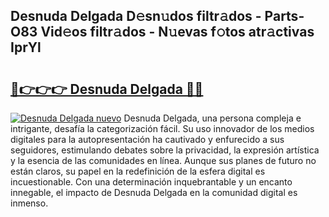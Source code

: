 ## Desnuda Delgada D𝚎sn𝚞dos filtr𝚊dos - Parts-O83 Vid𝚎os filtr𝚊dos - N𝚞evas f𝚘tos atr𝚊ctivas IprYl

# <h2><a href="http://mb6ujb.tromn.icu/?c=Desnuda+Delgada">🔗👉👉👉 Desnuda Delgada 🔗🔗</a></h2>

[![Desnuda Delgada nuevo](https://i.imgur.com/pEAQMta.gif)](http://mb6ujb.tromn.icu/?c=Desnuda+Delgada)
Desnuda Delgada, una persona compleja e intrigante, desafía la categorización fácil. Su uso innovador de los medios digitales para la autopresentación ha cautivado y enfurecido a sus seguidores, estimulando debates sobre la privacidad, la expresión artística y la esencia de las comunidades en línea. Aunque sus planes de futuro no están claros, su papel en la redefinición de la esfera digital es incuestionable. Con una determinación inquebrantable y un encanto innegable, el impacto de Desnuda Delgada en la comunidad digital es inmenso.
